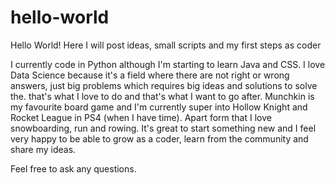 # hello-world
Hello World! Here I will post ideas, small scripts and my first steps as coder

I currently code in Python although I'm starting to learn Java and CSS. I love Data Science because it's a field where there are not right or wrong answers, just big problems which requires big ideas and solutions to solve the. that's what I love to do and that's what I want to go after. 
Munchkin is my favourite board game and I'm currently super into Hollow Knight and Rocket League in PS4 (when I have time). Apart form that I love snowboarding, run and rowing. It's great to start something new and I feel very happy to be able to grow as a coder, learn from the community and share my ideas. 

Feel free to ask any questions. 
